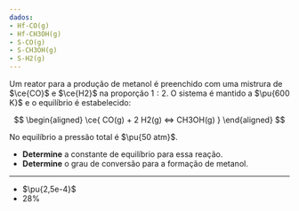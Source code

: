 ```yaml
---
dados:
- Hf-CO(g)
- Hf-CH3OH(g)
- S-CO(g)
- S-CH3OH(g)
- S-H2(g)
---
```


Um reator para a produção de metanol é preenchido com uma mistrura de $\ce{CO}$ e $\ce{H2}$ na proporção $1:2$. O sistema é mantido a $\pu{600 K}$ e o equilíbrio é estabelecido:

$$
\begin{aligned}
\ce{ CO(g) + 2 H2(g) <=> CH3OH(g) }
\end{aligned}
$$

No equilíbrio a pressão total é $\pu{50 atm}$.

- **Determine** a constante de equilíbrio para essa reação.
- **Determine** o grau de conversão para a formação de metanol.

---

- $\pu{2,5e-4}$
- $28\%$
